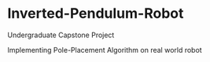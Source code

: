 # Inverted-Pendulum-Robot

Undergraduate Capstone Project

Implementing Pole-Placement Algorithm on real world robot
